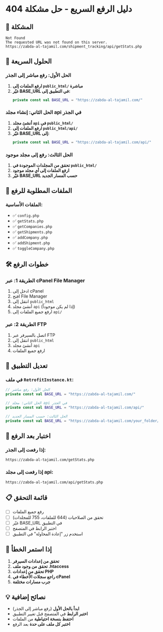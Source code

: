 # دليل الرفع السريع - حل مشكلة 404

## 🚨 المشكلة
```
Not Found
The requested URL was not found on this server.
https://zabda-al-tajamil.com/shipment_tracking/api/getStats.php
```

## 🎯 الحلول السريعة

### الحل الأول: رفع مباشر إلى الجذر
1. **ارفع الملفات إلى `public_html/` مباشرة**
2. **غيّر BASE_URL في التطبيق إلى:**
   ```kotlin
   private const val BASE_URL = "https://zabda-al-tajamil.com/"
   ```

### الحل الثاني: إنشاء مجلد api في الجذر
1. **أنشئ مجلد `api` في `public_html/`**
2. **ارفع الملفات إلى `public_html/api/`**
3. **غيّر BASE_URL إلى:**
   ```kotlin
   private const val BASE_URL = "https://zabda-al-tajamil.com/api/"
   ```

### الحل الثالث: رفع إلى مجلد موجود
1. **تحقق من المجلدات الموجودة في `public_html/`**
2. **ارفع الملفات إلى أي مجلد موجود**
3. **غيّر BASE_URL حسب المسار الجديد**

## 📁 الملفات المطلوبة للرفع

### الملفات الأساسية:
- ✅ `config.php`
- ✅ `getStats.php`
- ✅ `getCompanies.php`
- ✅ `getShipments.php`
- ✅ `addCompany.php`
- ✅ `addShipment.php`
- ✅ `toggleCompany.php`

## 🛠️ خطوات الرفع

### الطريقة 1: عبر cPanel File Manager
1. ادخل إلى cPanel
2. افتح File Manager
3. انتقل إلى `public_html`
4. أنشئ مجلد `api` (إذا لم يكن موجوداً)
5. ارفع جميع الملفات إلى `api/`

### الطريقة 2: عبر FTP
1. اتصل بالسيرفر عبر FTP
2. انتقل إلى `public_html`
3. أنشئ مجلد `api`
4. ارفع جميع الملفات

## 🔧 تعديل التطبيق

### في ملف `RetrofitInstance.kt`:
```kotlin
// الحل الأول: رفع مباشر
private const val BASE_URL = "https://zabda-al-tajamil.com/"

// الحل الثاني: مجلد api في الجذر
private const val BASE_URL = "https://zabda-al-tajamil.com/api/"

// الحل الثالث: حسب المسار الجديد
private const val BASE_URL = "https://zabda-al-tajamil.com/your_folder/"
```

## 🧪 اختبار بعد الرفع

### إذا رفعت إلى الجذر:
```
https://zabda-al-tajamil.com/getStats.php
```

### إذا رفعت إلى مجلد api:
```
https://zabda-al-tajamil.com/api/getStats.php
```

## 📋 قائمة التحقق

- [ ] رفع جميع الملفات
- [ ] تحقق من الصلاحيات (644 للملفات، 755 للمجلدات)
- [ ] غيّر BASE_URL في التطبيق
- [ ] اختبر الرابط في المتصفح
- [ ] استخدم زر "إعادة المحاولة" في التطبيق

## 🚨 إذا استمر الخطأ

1. **تحقق من إعدادات السيرفر**
2. **تحقق من وجود ملف .htaccess**
3. **تحقق من إعدادات PHP**
4. **راجع سجلات الأخطاء في cPanel**
5. **جرب مسارات مختلفة**

## 💡 نصائح إضافية

- **ابدأ بالحل الأول** (رفع مباشر إلى الجذر)
- **اختبر الرابط** في المتصفح قبل تغيير التطبيق
- **احتفظ بنسخة احتياطية** من الملفات
- **اختبر كل ملف على حدة** بعد الرفع
